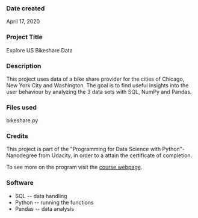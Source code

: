 ### Date created
April 17, 2020

### Project Title
Explore US Bikeshare Data

### Description
This project uses data of a bike share provider for the cities of Chicago, New York City and Washington.
The goal is to find useful insights into the user behaviour by analyzing the 3 data sets with SQL, NumPy and Pandas.

### Files used
bikeshare.py

### Credits
This project is part of the "Programming for Data Science with Python"-Nanodegree from Udacity, in order to a attain the certificate of completion.

To see more on the program visit the [course webpage](https://www.udacity.com/course/programming-for-data-science-nanodegree--nd104).

### Software
* SQL -- data handling
* Python -- running the functions
* Pandas -- data analysis
